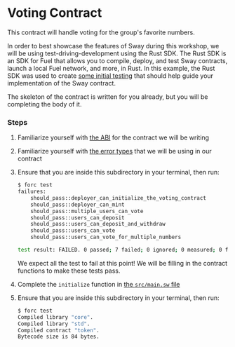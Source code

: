 # Voting Contract

This contract will handle voting for the group's favorite numbers.

In order to best showcase the features of Sway during this workshop, we will be using test-driving-development using the Rust SDK. The Rust SDK is an SDK for Fuel that allows you to compile, deploy, and test Sway contracts, launch a local Fuel network, and more, in Rust. In this example, the Rust SDK was used to create [some initial testing](tests/harness.rs) that should help guide your implementation of the Sway contract.

The skeleton of the contract is written for you already, but you will be completing the body of it.

### Steps

1. Familiarize yourself with [the ABI](src/voting_library.sw) for the contract we will be writing

2. Familiarize yourself with [the error types](src/errors.sw) that we will be using in our contract 

2. Ensure that you are inside this subdirectory in your terminal, then run:

    ```bash
    $ forc test
    failures:
        should_pass::deployer_can_initialize_the_voting_contract
        should_pass::deployer_can_mint
        should_pass::multiple_users_can_vote
        should_pass::users_can_deposit
        should_pass::users_can_deposit_and_withdraw
        should_pass::users_can_vote
        should_pass::users_can_vote_for_multiple_numbers

    test result: FAILED. 0 passed; 7 failed; 0 ignored; 0 measured; 0 filtered out; finished in 1.32s
    ```

    We expect all the test to fail at this point! We will be filling in the contract functions to make these tests pass.

3. Complete the `initialize` function in [the `src/main.sw` file](src/main.sw)

4. Ensure that you are inside this subdirectory in your terminal, then run:

    ```bash
    $ forc test
    Compiled library "core".
    Compiled library "std".
    Compiled contract "token".
    Bytecode size is 84 bytes.
    ```
